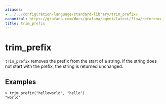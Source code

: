 ```yaml
---
aliases:
- ../../configuration-language/standard-library/trim_prefix/
canonical: https://grafana.com/docs/grafana/agent/latest/flow/reference/stdlib/trim_prefix/
title: trim_prefix
---
```


# trim_prefix

`trim_prefix` removes the prefix from the start of a string. If the string does not start with the prefix, the string is returned unchanged.

## Examples

```river
> trim_prefix("helloworld", "hello")
"world"
```
